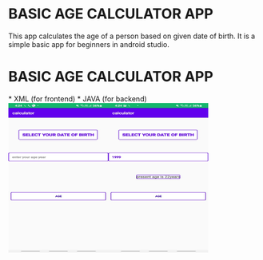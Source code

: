 <!DOCTYPE html>
<html>
<body>

  <h1> BASIC AGE CALCULATOR APP </h1>

<p>
This app calculates the age of a person based on given date of birth. It is a simple basic app for beginners in android studio.
</p>
  <h1> BASIC AGE CALCULATOR APP </h1>
  * XML (for frontend)
  * JAVA (for backend)
  
  <div>
<img src="https://github.com/singhanshika311/basic-age-calculator-app/blob/main/pic.jpeg" width=200 height=300 align="left">
    </div>
 <div>
   <img src="https://github.com/singhanshika311/basic-age-calculator-app/blob/main/pic2.jpeg" width=200 height=300 align="left">
  </div>
   
  </body>
  </html>
